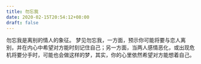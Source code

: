 ```yaml
---
title: 勿忘我
date: 2020-02-15T20:54:12+08:00
draft: false
---
```


勿忘我是离别的情人的象征。
梦见勿忘我，一方面，预示你可能将要与恋人离别，并在内心中希望对方能时刻记住自己；另一方面，当两人感情恶化，或出现危机将要分手时，可能也会做这样的梦，其实，你的心里依然希望对方能想着自己。
